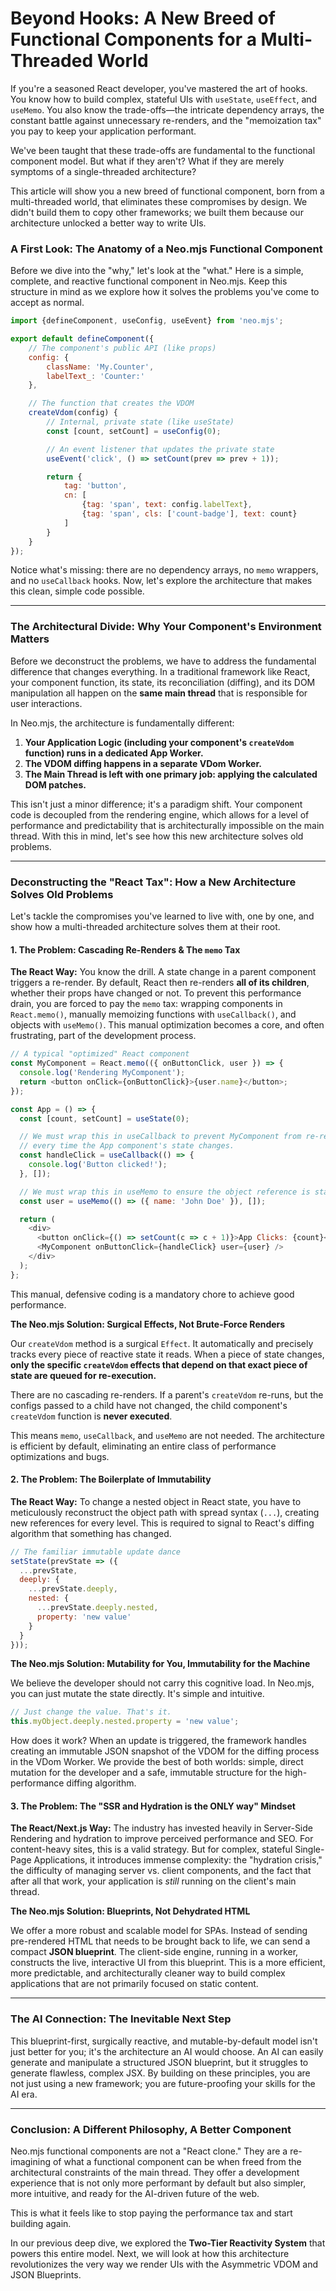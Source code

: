 # Beyond Hooks: A New Breed of Functional Components for a Multi-Threaded World

If you're a seasoned React developer, you've mastered the art of hooks. You know how to build complex, stateful UIs with `useState`, `useEffect`, and `useMemo`. You also know the trade-offs—the intricate dependency arrays, the constant battle against unnecessary re-renders, and the "memoization tax" you pay to keep your application performant.

We've been taught that these trade-offs are fundamental to the functional component model. But what if they aren't? What if they are merely symptoms of a single-threaded architecture?

This article will show you a new breed of functional component, born from a multi-threaded world, that eliminates these compromises by design. We didn't build them to copy other frameworks; we built them because our architecture unlocked a better way to write UIs.

### A First Look: The Anatomy of a Neo.mjs Functional Component

Before we dive into the "why," let's look at the "what." Here is a simple, complete, and reactive functional component in Neo.mjs. Keep this structure in mind as we explore how it solves the problems you've come to accept as normal.

```javascript
import {defineComponent, useConfig, useEvent} from 'neo.mjs';

export default defineComponent({
    // The component's public API (like props)
    config: {
        className: 'My.Counter',
        labelText_: 'Counter:'
    },

    // The function that creates the VDOM
    createVdom(config) {
        // Internal, private state (like useState)
        const [count, setCount] = useConfig(0);

        // An event listener that updates the private state
        useEvent('click', () => setCount(prev => prev + 1));

        return {
            tag: 'button',
            cn: [
                {tag: 'span', text: config.labelText},
                {tag: 'span', cls: ['count-badge'], text: count}
            ]
        }
    }
});
```

Notice what's missing: there are no dependency arrays, no `memo` wrappers, and no `useCallback` hooks. Now, let's explore the architecture that makes this clean, simple code possible.

---

### The Architectural Divide: Why Your Component's Environment Matters

Before we deconstruct the problems, we have to address the fundamental difference that changes everything. In a traditional framework like React, your component function, its state, its reconciliation (diffing), and its DOM manipulation all happen on the **same main thread** that is responsible for user interactions.

In Neo.mjs, the architecture is fundamentally different:

1.  **Your Application Logic (including your component's `createVdom` function) runs in a dedicated App Worker.**
2.  **The VDOM diffing happens in a separate VDom Worker.**
3.  **The Main Thread is left with one primary job: applying the calculated DOM patches.**

This isn't just a minor difference; it's a paradigm shift. Your component code is decoupled from the rendering engine, which allows for a level of performance and predictability that is architecturally impossible on the main thread. With this in mind, let's see how this new architecture solves old problems.

---

### Deconstructing the "React Tax": How a New Architecture Solves Old Problems

Let's tackle the compromises you've learned to live with, one by one, and show how a multi-threaded architecture solves them at their root.

#### 1. The Problem: Cascading Re-Renders & The `memo` Tax

**The React Way:** You know the drill. A state change in a parent component triggers a re-render. By default, React then re-renders **all of its children**, whether their props have changed or not. To prevent this performance drain, you are forced to pay the `memo` tax: wrapping components in `React.memo()`, manually memoizing functions with `useCallback()`, and objects with `useMemo()`. This manual optimization becomes a core, and often frustrating, part of the development process.

```javascript
// A typical "optimized" React component
const MyComponent = React.memo(({ onButtonClick, user }) => {
  console.log('Rendering MyComponent');
  return <button onClick={onButtonClick}>{user.name}</button>;
});

const App = () => {
  const [count, setCount] = useState(0);

  // We must wrap this in useCallback to prevent MyComponent from re-rendering
  // every time the App component's state changes.
  const handleClick = useCallback(() => {
    console.log('Button clicked!');
  }, []);

  // We must wrap this in useMemo to ensure the object reference is stable.
  const user = useMemo(() => ({ name: 'John Doe' }), []);

  return (
    <div>
      <button onClick={() => setCount(c => c + 1)}>App Clicks: {count}</button>
      <MyComponent onButtonClick={handleClick} user={user} />
    </div>
  );
};
```

This manual, defensive coding is a mandatory chore to achieve good performance.

**The Neo.mjs Solution: Surgical Effects, Not Brute-Force Renders**

Our `createVdom` method is a surgical `Effect`. It automatically and precisely tracks every piece of reactive state it reads. When a piece of state changes, **only the specific `createVdom` effects that depend on that exact piece of state are queued for re-execution.**

There are no cascading re-renders. If a parent's `createVdom` re-runs, but the configs passed to a child have not changed, the child component's `createVdom` function is **never executed**. 

This means `memo`, `useCallback`, and `useMemo` are not needed. The architecture is efficient by default, eliminating an entire class of performance optimizations and bugs.

#### 2. The Problem: The Boilerplate of Immutability

**The React Way:** To change a nested object in React state, you have to meticulously reconstruct the object path with spread syntax (`...`), creating new references for every level. This is required to signal to React's diffing algorithm that something has changed.

```javascript
// The familiar immutable update dance
setState(prevState => ({
  ...prevState,
  deeply: {
    ...prevState.deeply,
    nested: {
      ...prevState.deeply.nested,
      property: 'new value'
    }
  }
}));
```

**The Neo.mjs Solution: Mutability for You, Immutability for the Machine**

We believe the developer should not carry this cognitive load. In Neo.mjs, you can just mutate the state directly. It's simple and intuitive.

```javascript
// Just change the value. That's it.
this.myObject.deeply.nested.property = 'new value';
```

How does it work? When an update is triggered, the framework handles creating an immutable JSON snapshot of the VDOM for the diffing process in the VDom Worker. We provide the best of both worlds: simple, direct mutation for the developer and a safe, immutable structure for the high-performance diffing algorithm.

#### 3. The Problem: The "SSR and Hydration is the ONLY way" Mindset

**The React/Next.js Way:** The industry has invested heavily in Server-Side Rendering and hydration to improve perceived performance and SEO. For content-heavy sites, this is a valid strategy. But for complex, stateful Single-Page Applications, it introduces immense complexity: the "hydration crisis," the difficulty of managing server vs. client components, and the fact that after all that work, your application is *still* running on the client's main thread.

**The Neo.mjs Solution: Blueprints, Not Dehydrated HTML**

We offer a more robust and scalable model for SPAs. Instead of sending pre-rendered HTML that needs to be brought back to life, we can send a compact **JSON blueprint**. The client-side engine, running in a worker, constructs the live, interactive UI from this blueprint. This is a more efficient, more predictable, and architecturally cleaner way to build complex applications that are not primarily focused on static content.

---

### The AI Connection: The Inevitable Next Step

This blueprint-first, surgically reactive, and mutable-by-default model isn't just better for you; it's the architecture an AI would choose. An AI can easily generate and manipulate a structured JSON blueprint, but it struggles to generate flawless, complex JSX. By building on these principles, you are not just using a new framework; you are future-proofing your skills for the AI era.

---

### Conclusion: A Different Philosophy, A Better Component

Neo.mjs functional components are not a "React clone." They are a re-imagining of what a functional component can be when freed from the architectural constraints of the main thread. They offer a development experience that is not only more performant by default but also simpler, more intuitive, and ready for the AI-driven future of the web.

This is what it feels like to stop paying the performance tax and start building again.

In our previous deep dive, we explored the **Two-Tier Reactivity System** that powers this entire model. Next, we will look at how this architecture revolutionizes the very way we render UIs with the Asymmetric VDOM and JSON Blueprints.
